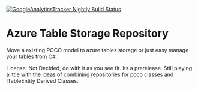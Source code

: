 [![GoogleAnalyticsTracker Nightly Build Status](https://www.myget.org/BuildSource/Badge/s-innovations?identifier=9a096e83-315f-4708-97b4-74fad929edac)](https://www.myget.org/gallery/googleanalyticstracker)

Azure Table Storage Repository
======================================

Move a existing POCO model to azure tables storage or just easy manage your tables from C#. 


License: Not Decided, do with it as you see fit.
Its a prerelease. Still playing alittle with the ideas of combining repositories for poco classes and ITableEntity Derived Classes.
